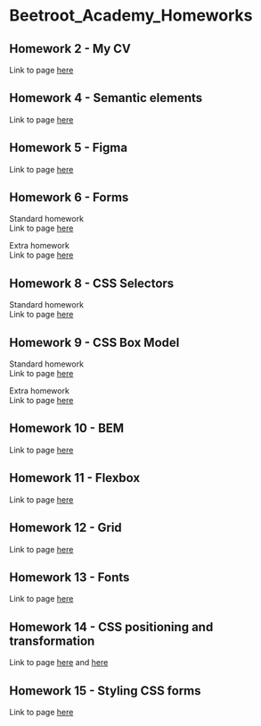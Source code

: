 # Beetroot_Academy_Homeworks   
   
## Homework 2 - My CV   
Link to page [here](https://ruslana-p.github.io/Beetroot_Academy_Homeworks/Homework-2_My-CV/index.html)

## Homework 4 - Semantic elements  
Link to page [here](https://ruslana-p.github.io/Beetroot_Academy_Homeworks/Homework-4_Semantic-elements/index.html)  

## Homework 5 - Figma
Link to page [here](https://ruslana-p.github.io/Beetroot_Academy_Homeworks/Homework-5_Figma/index.html)  

## Homework 6 - Forms

Standard homework  
Link to page [here](https://ruslana-p.github.io/Beetroot_Academy_Homeworks/Homework-6_Forms/index.html)

Extra homework  
Link to page [here](https://ruslana-p.github.io/Beetroot_Academy_Homeworks/Homework-6_Forms/index2.html)

## Homework 8 - CSS Selectors    

Standard homework     
Link to page [here](https://ruslana-p.github.io/Beetroot_Academy_Homeworks/Homework-8_CSS-selectors/index.html)

## Homework 9 - CSS Box Model

Standard homework     
Link to page [here](https://ruslana-p.github.io/Beetroot_Academy_Homeworks/Homework-9_CSS-Box-Model/index.html)

Extra homework  
Link to page  [here](https://ruslana-p.github.io/Beetroot_Academy_Homeworks/Homework-9_CSS-Box-Model/index2.html)

## Homework 10 - BEM

Link to page [here](https://ruslana-p.github.io/Beetroot_Academy_Homeworks/Homework-10_BEM/index.html)

## Homework 11 - Flexbox

Link to page [here](https://ruslana-p.github.io/Beetroot_Academy_Homeworks/Homework-11_Flexbox/index.html)

## Homework 12 - Grid

Link to page [here](https://ruslana-p.github.io/Beetroot_Academy_Homeworks/Homework-12_Grid/index.html)

## Homework 13 - Fonts

Link to page [here](https://ruslana-p.github.io/Beetroot_Academy_Homeworks/Homework-13_Fonts/index.html)

## Homework 14 - CSS positioning and transformation

Link to page [here](https://ruslana-p.github.io/Beetroot_Academy_Homeworks/Homework-14_CSS-positioning-and-transformation/index.html) and
[here](https://ruslana-p.github.io/Beetroot_Academy_Homeworks/Homework-14_CSS-positioning-and-transformation/page2.html)

## Homework 15 - Styling CSS forms    

Link to page [here](https://ruslana-p.github.io/Beetroot_Academy_Homeworks/Homework-15_Styling-CSS-forms/index.html)